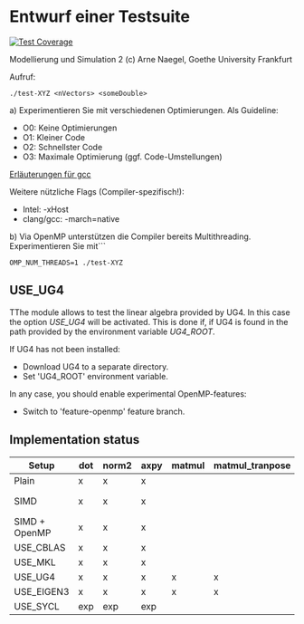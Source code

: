 # Entwurf einer Testsuite 


[![Test Coverage](https://api.codeclimate.com/v1/badges/4574f8cee11c1e3a82aa/test_coverage)](https://codeclimate.com/github/anaegel/benchmark-matvec/test_coverage)

Modellierung und Simulation 2
(c) Arne Naegel, Goethe University Frankfurt 

Aufruf:

```
./test-XYZ <nVectors> <someDouble>
```

 
a) Experimentieren Sie mit verschiedenen Optimierungen. Als Guideline:
- O0: Keine Optimierungen
- O1: Kleiner Code
- O2: Schnellster Code
- O3: Maximale Optimierung (ggf. Code-Umstellungen)

[Erläuterungen für gcc](https://gcc.gnu.org/onlinedocs/gcc/Optimize-Options.html) 

Weitere nützliche Flags (Compiler-spezifisch!): 
- Intel: -xHost
- clang/gcc: -march=native


b) Via OpenMP unterstützen die Compiler bereits Multithreading. Experimentieren Sie mit```

```
OMP_NUM_THREADS=1 ./test-XYZ
```

##  USE_UG4
TThe module allows to test the linear algebra provided by UG4. In this case the option *USE_UG4* will be activated. This is done if, if UG4 is found in the path provided by the environment variable *UG4_ROOT*. 


If UG4 has not been installed:
* Download UG4 to a separate directory.
* Set 'UG4_ROOT' environment variable.

In any case, you should enable experimental OpenMP-features:
* Switch to 'feature-openmp' feature branch.


##  Implementation status

| Setup         | dot | norm2 | axpy | matmul | matmul_tranpose | Requirements   |
|---------------|-----|-------|------|--------|-----------------|----------------|
| Plain         | x   | x     | x    |        |                 |                |
| SIMD          | x   | x     | x    |        |                 | OpenMP compiler|
| SIMD + OpenMP | x   | x     | x    |        |                 | OpenMP compiler|
| USE_CBLAS     | x   | x     | x    |        |                 |                |
| USE_MKL       | x   | x     | x    |        |                 |                |
| USE_UG4       | x   | x     | x    | x      | x               | UG4            |
| USE_EIGEN3    | x   | x     | x    | x      | x               | Eigen3         |
| USE_SYCL      | exp | exp   | exp  |        |                 |                |
